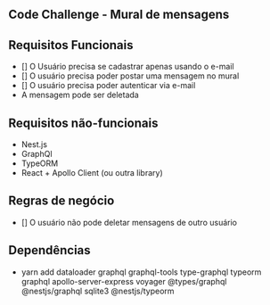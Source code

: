 ## Code Challenge - Mural de mensagens

## Requisitos Funcionais

- [] O Usuário precisa se cadastrar apenas usando o e-mail
- [] O usuário precisa poder postar uma mensagem no mural
- [] O usuário precisa poder autenticar via e-mail
- [](opcional) A mensagem pode ser deletada

## Requisitos não-funcionais

- Nest.js
- GraphQl
- TypeORM
- React + Apollo Client (ou outra library)

## Regras de negócio

- [] O usuário não pode deletar mensagens de outro usuário

## Dependências

- yarn add dataloader graphql graphql-tools type-graphql typeorm graphql apollo-server-express voyager @types/graphql @nestjs/graphql sqlite3 @nestjs/typeorm
